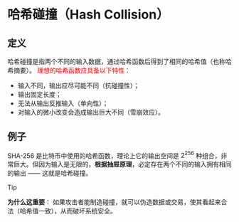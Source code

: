# 哈希碰撞（Hash Collision）

## 定义

哈希碰撞是指两个不同的输入数据，通过哈希函数后得到了相同的哈希值（也称哈希摘要）。
<span style="color: red;">理想的哈希函数应具备以下特性：</span>

- 输入不同，输出应尽可能不同（抗碰撞性）；
- 输出固定长度；
- 无法从输出反推输入（单向性）；
- 对输入的微小改变会造成输出巨大不同（雪崩效应）。

## 例子

SHA-256 是比特币中使用的哈希函数，理论上它的输出空间是 $2^{256}$ 种组合，非常巨大。但因为输入是无限的，**根据抽屉原理**，必定存在两个不同的输入拥有相同的输出 —— 这就是哈希碰撞。

>[!tip]
>
>**为什么这重要**：
> 如果攻击者能制造碰撞，就可以伪造数据或交易，使其看起来合法（哈希值一致），从而破坏系统安全。